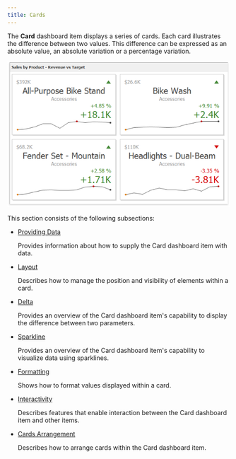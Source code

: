 ```yaml
---
title: Cards
---
```

The **Card** dashboard item displays a series of cards. Each card illustrates the difference between two values. This difference can be expressed as an absolute value, an absolute variation or a percentage variation.

![MainFeatures_Cards](../../../images/Img18174.png)

This section consists of the following subsections:
* [Providing Data](../../../../dashboard-for-desktop/articles/dashboard-designer/designing-dashboard-items/cards/providing-data.md)
	
	Provides information about how to supply the Card dashboard item with data.
* [Layout](../../../../dashboard-for-desktop/articles/dashboard-designer/designing-dashboard-items/cards/layout.md)
	
	Describes how to manage the position and visibility of elements within a card.
* [Delta](../../../../dashboard-for-desktop/articles/dashboard-designer/designing-dashboard-items/cards/delta.md)
	
	Provides an overview of the Card dashboard item's capability to display the difference between two parameters.
* [Sparkline](../../../../dashboard-for-desktop/articles/dashboard-designer/designing-dashboard-items/cards/sparkline.md)
	
	Provides an overview of the Card dashboard item's capability to visualize data using sparklines.
* [Formatting](../../../../dashboard-for-desktop/articles/dashboard-designer/designing-dashboard-items/cards/formatting.md)
	
	Shows how to format values displayed within a card.
* [Interactivity](../../../../dashboard-for-desktop/articles/dashboard-designer/designing-dashboard-items/cards/interactivity.md)
	
	Describes features that enable interaction between the Card dashboard item and other items.
* [Cards Arrangement](../../../../dashboard-for-desktop/articles/dashboard-designer/designing-dashboard-items/cards/cards-arrangement.md)
	
	Describes how to arrange cards within the Card dashboard item.